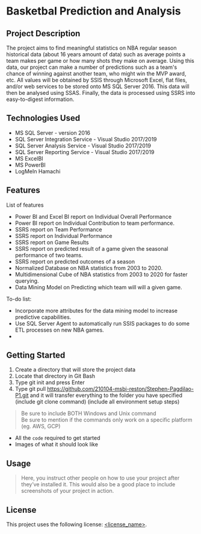 # Basketbal Prediction and Analysis

## Project Description

The project aims to find meaningful statistics on NBA regular season historical data (about 16 years amount of data) such as average points a team makes per game or how many shots they make on average. Using this data, our project can make a number of predictions such as a team's chance of winning against another team, who might win the MVP award, etc. All values will be obtained by SSIS through Microsoft Excel, flat files, and/or web services to be stored onto MS SQL Server 2016. This data will then be analysed using SSAS. Finally, the data is processed using SSRS into easy-to-digest information.

## Technologies Used

* MS SQL Server - version 2016
* SQL Server Integration Service - Visual Studio 2017/2019
* SQL Server Analysis Service - Visual Studio 2017/2019
* SQL Server Reporting Service - Visual Studio 2017/2019
* MS ExcelBI
* MS PowerBI
* LogMeIn Hamachi

## Features

List of features
* Power BI and Excel BI report on Individual Overall Performance
* Power BI report on Individual Contribution to team performance.
* SSRS report on Team Performance
* SSRS report on Individual Performance
* SSRS report on Game Results
* SSRS report on predicted result of a game given the seasonal performance of two teams.
* SSRS report on predicted outcomes of a season
* Normalized Database on NBA statistics from 2003 to 2020.
* Multidimensional Cube of NBA statistics from 2003 to 2020 for faster querying.
* Data Mining Model on Predicting which team will will a given game.

To-do list:
* Incorporate more attributes for the data mining model to increase predictive capabilities.
* Use SQL Server Agent to automatically run SSIS packages to do some ETL processes on new NBA games.
* 

## Getting Started

1. Create a directory that will store the project data
2. Locate that directory in Git Bash
3. Type git init and press Enter
4. Type git pull https://github.com/210104-msbi-reston/Stephen-Pagdilao-P1.git and it will transfer everything to the folder you have specified
(include git clone command)
(include all environment setup steps)

> Be sure to include BOTH Windows and Unix command  
> Be sure to mention if the commands only work on a specific platform (eg. AWS, GCP)

- All the `code` required to get started
- Images of what it should look like

## Usage

> Here, you instruct other people on how to use your project after they’ve installed it. This would also be a good place to include screenshots of your project in action.

## License

This project uses the following license: [<license_name>](<link>).

